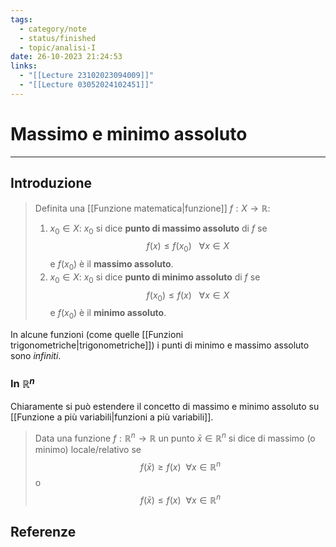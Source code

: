 ```yaml
---
tags:
  - category/note
  - status/finished
  - topic/analisi-I
date: 26-10-2023 21:24:53
links:
  - "[[Lecture 23102023094009]]"
  - "[[Lecture 03052024102451]]"
---
```

# Massimo e minimo assoluto
---
## Introduzione
> Definita una [[Funzione matematica|funzione]] $f: X \to \mathbb{R}$:
> 1. $x_{0} \in X$: $x_{0}$ si dice **punto di massimo assoluto** di $f$ se
>    $$f(x) \leq f(x_{0}) \ \ \ \forall x \in X$$
>    e $f(x_{0})$ è il **massimo assoluto**.
> 2. $x_{0} \in X$: $x_{0}$ si dice **punto di minimo assoluto** di $f$ se
>    $$f(x_{0}) \leq f(x) \ \ \ \forall x \in X$$
>    e $f(x_{0})$ è il **minimo assoluto**.

In alcune funzioni (come quelle [[Funzioni trigonometriche|trigonometriche]]) i punti di minimo e massimo assoluto sono _infiniti_.

### In $\mathbb{R}^{n}$
Chiaramente si può estendere il concetto di massimo e minimo assoluto su [[Funzione a più variabili|funzioni a più variabili]].
> Data una funzione $f: \mathbb{R}^{n} \to \mathbb{R}$ un punto $\bar{x} \in \mathbb{R}^{n}$ si dice di massimo (o minimo) locale/relativo se
> $$f(\bar{x}) \geq f(x) \ \ \forall x \in \mathbb{R}^{n}$$
> o
> $$f(\bar{x}) \leq f(x) \ \ \forall x \in \mathbb{R}^{n}$$

## Referenze